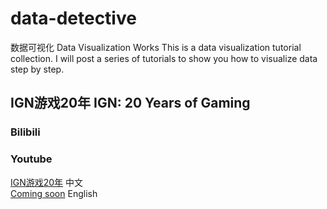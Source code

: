 # data-detective
数据可视化 Data Visualization Works
This is a data visualization tutorial collection. I will post a series of tutorials to show you how to visualize data step by step.
## IGN游戏20年 IGN: 20 Years of Gaming  
### Bilibili

### Youtube
[IGN游戏20年](https://www.youtube.com/watch?v=IqjE9mzfqSM&index=1&list=PLwY2GJhAPWRdmOCA9H2B_4dDk2XH5pvSq) 中文  
[Coming soon]() English
